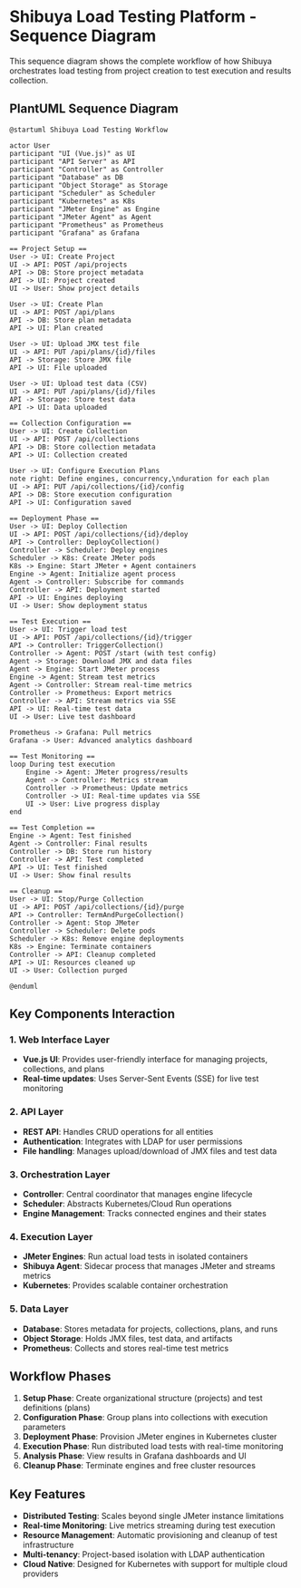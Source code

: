 # Shibuya Load Testing Platform - Sequence Diagram

This sequence diagram shows the complete workflow of how Shibuya orchestrates load testing from project creation to test execution and results collection.

## PlantUML Sequence Diagram

```plantuml
@startuml Shibuya Load Testing Workflow

actor User
participant "UI (Vue.js)" as UI
participant "API Server" as API
participant "Controller" as Controller
participant "Database" as DB
participant "Object Storage" as Storage
participant "Scheduler" as Scheduler
participant "Kubernetes" as K8s
participant "JMeter Engine" as Engine
participant "JMeter Agent" as Agent
participant "Prometheus" as Prometheus
participant "Grafana" as Grafana

== Project Setup ==
User -> UI: Create Project
UI -> API: POST /api/projects
API -> DB: Store project metadata
API -> UI: Project created
UI -> User: Show project details

User -> UI: Create Plan
UI -> API: POST /api/plans
API -> DB: Store plan metadata
API -> UI: Plan created

User -> UI: Upload JMX test file
UI -> API: PUT /api/plans/{id}/files
API -> Storage: Store JMX file
API -> UI: File uploaded

User -> UI: Upload test data (CSV)
UI -> API: PUT /api/plans/{id}/files
API -> Storage: Store test data
API -> UI: Data uploaded

== Collection Configuration ==
User -> UI: Create Collection
UI -> API: POST /api/collections
API -> DB: Store collection metadata
API -> UI: Collection created

User -> UI: Configure Execution Plans
note right: Define engines, concurrency,\nduration for each plan
UI -> API: PUT /api/collections/{id}/config
API -> DB: Store execution configuration
API -> UI: Configuration saved

== Deployment Phase ==
User -> UI: Deploy Collection
UI -> API: POST /api/collections/{id}/deploy
API -> Controller: DeployCollection()
Controller -> Scheduler: Deploy engines
Scheduler -> K8s: Create JMeter pods
K8s -> Engine: Start JMeter + Agent containers
Engine -> Agent: Initialize agent process
Agent -> Controller: Subscribe for commands
Controller -> API: Deployment started
API -> UI: Engines deploying
UI -> User: Show deployment status

== Test Execution ==
User -> UI: Trigger load test
UI -> API: POST /api/collections/{id}/trigger
API -> Controller: TriggerCollection()
Controller -> Agent: POST /start (with test config)
Agent -> Storage: Download JMX and data files
Agent -> Engine: Start JMeter process
Engine -> Agent: Stream test metrics
Agent -> Controller: Stream real-time metrics
Controller -> Prometheus: Export metrics
Controller -> API: Stream metrics via SSE
API -> UI: Real-time test data
UI -> User: Live test dashboard

Prometheus -> Grafana: Pull metrics
Grafana -> User: Advanced analytics dashboard

== Test Monitoring ==
loop During test execution
    Engine -> Agent: JMeter progress/results
    Agent -> Controller: Metrics stream
    Controller -> Prometheus: Update metrics
    Controller -> UI: Real-time updates via SSE
    UI -> User: Live progress display
end

== Test Completion ==
Engine -> Agent: Test finished
Agent -> Controller: Final results
Controller -> DB: Store run history
Controller -> API: Test completed
API -> UI: Test finished
UI -> User: Show final results

== Cleanup ==
User -> UI: Stop/Purge Collection
UI -> API: POST /api/collections/{id}/purge
API -> Controller: TermAndPurgeCollection()
Controller -> Agent: Stop JMeter
Controller -> Scheduler: Delete pods
Scheduler -> K8s: Remove engine deployments
K8s -> Engine: Terminate containers
Controller -> API: Cleanup completed
API -> UI: Resources cleaned up
UI -> User: Collection purged

@enduml
```

## Key Components Interaction

### 1. Web Interface Layer
- **Vue.js UI**: Provides user-friendly interface for managing projects, collections, and plans
- **Real-time updates**: Uses Server-Sent Events (SSE) for live test monitoring

### 2. API Layer
- **REST API**: Handles CRUD operations for all entities
- **Authentication**: Integrates with LDAP for user permissions
- **File handling**: Manages upload/download of JMX files and test data

### 3. Orchestration Layer
- **Controller**: Central coordinator that manages engine lifecycle
- **Scheduler**: Abstracts Kubernetes/Cloud Run operations
- **Engine Management**: Tracks connected engines and their states

### 4. Execution Layer
- **JMeter Engines**: Run actual load tests in isolated containers
- **Shibuya Agent**: Sidecar process that manages JMeter and streams metrics
- **Kubernetes**: Provides scalable container orchestration

### 5. Data Layer
- **Database**: Stores metadata for projects, collections, plans, and runs
- **Object Storage**: Holds JMX files, test data, and artifacts
- **Prometheus**: Collects and stores real-time test metrics

## Workflow Phases

1. **Setup Phase**: Create organizational structure (projects) and test definitions (plans)
2. **Configuration Phase**: Group plans into collections with execution parameters
3. **Deployment Phase**: Provision JMeter engines in Kubernetes cluster
4. **Execution Phase**: Run distributed load tests with real-time monitoring
5. **Analysis Phase**: View results in Grafana dashboards and UI
6. **Cleanup Phase**: Terminate engines and free cluster resources

## Key Features

- **Distributed Testing**: Scales beyond single JMeter instance limitations
- **Real-time Monitoring**: Live metrics streaming during test execution
- **Resource Management**: Automatic provisioning and cleanup of test infrastructure
- **Multi-tenancy**: Project-based isolation with LDAP authentication
- **Cloud Native**: Designed for Kubernetes with support for multiple cloud providers